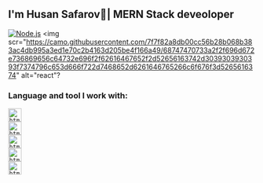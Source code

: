 ### <h2>I'm Husan Safarov👋| MERN Stack deveoloper</h2> 
<a target="_blank" rel="noopener noreferrer nofollow" href="https://camo.githubusercontent.com/7d7c50528267b02fa457a60b4fc6e45e407d490da483522e90d2c6c5cbed7abb/68747470733a2f2f696d672e736869656c64732e696f2f62616467652f2d4e6f64652e6a732d3038323033323f7374796c653d666f722d7468652d6261646765266c6f676f3d4e6f64652e6a73266c6f676f436f6c6f723d333339393333"><img src="https://camo.githubusercontent.com/7d7c50528267b02fa457a60b4fc6e45e407d490da483522e90d2c6c5cbed7abb/68747470733a2f2f696d672e736869656c64732e696f2f62616467652f2d4e6f64652e6a732d3038323033323f7374796c653d666f722d7468652d6261646765266c6f676f3d4e6f64652e6a73266c6f676f436f6c6f723d333339393333" alt="Node.js" data-canonical-src="https://img.shields.io/badge/-Node.js-082032?style=for-the-badge&amp;logo=Node.js&amp;logoColor=339933" style="max-width: 100%;"></a>
<img scr="https://camo.githubusercontent.com/7f7f82a8db00cc56b28b068b383ac4db995a3ed1e70c2b4163d205be4f166a49/68747470733a2f2f696d672e736869656c64732e696f2f62616467652f2d52656163742d3039303930393f7374796c653d666f722d7468652d6261646765266c6f676f3d5265616374" alt="react"?



### Language and tool I work with:

<code><img src="https://www.freeiconspng.com/thumbs/html5-icon/html5-icon-1.png" alt="html" width="27px" /> </code>
<code><img src="https://cdn-icons-png.flaticon.com/512/5968/5968242.png" alt="html" width="27px" /> </code>
<code><img src="https://cdn3.iconfinder.com/data/icons/logos-and-brands-adobe/512/288_Sass-512.png" alt="html" width="27px" /> </code>
<code><img src="https://www.freepnglogos.com/uploads/javascript-png/javascript-vector-logo-yellow-png-transparent-javascript-vector-12.png" alt="html" width="27px" /> </code>
<code><img src="https://upload.wikimedia.org/wikipedia/commons/thumb/a/a7/React-icon.svg/2300px-React-icon.svg.png" alt="html" width="27px" /> </code>
